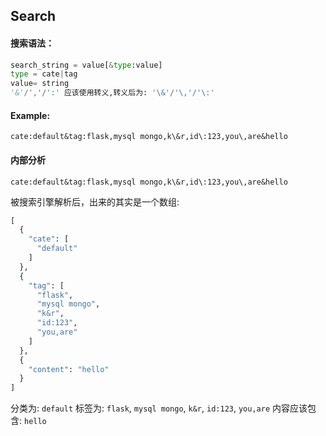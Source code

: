 ## Search 

#### 搜索语法：

```python
search_string = value[&type:value]
type = cate|tag
value= string
'&'/','/':' 应该使用转义,转义后为: '\&'/'\,'/'\:'
```

#### Example:

```
cate:default&tag:flask,mysql mongo,k\&r,id\:123,you\,are&hello
```


#### 内部分析

```
cate:default&tag:flask,mysql mongo,k\&r,id\:123,you\,are&hello
```

被搜索引擎解析后，出来的其实是一个数组:

```python
[
  {
    "cate": [
      "default"
    ]
  }, 
  {
    "tag": [
      "flask", 
      "mysql mongo", 
      "k&r", 
      "id:123", 
      "you,are"
    ]
  }, 
  {
    "content": "hello"
  }
]
```

分类为: `default`
标签为: `flask`, `mysql mongo`, `k&r`, `id:123`, `you,are`
内容应该包含: `hello`


